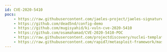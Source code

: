 ```yaml
---
id: CVE-2020-5410
pocs:
    - https://raw.githubusercontent.com/jaeles-project/jaeles-signatures/master/cves/spring-cloud-path-traversal-cve-2020-5410.yaml
    - https://github.com/dead5nd/config-demo
    - https://github.com/mugisyahid/ki-vuln-cve-2020-5410
    - https://github.com/osamahamad/CVE-2020-5410-POC
    - https://raw.githubusercontent.com/projectdiscovery/nuclei-templates/master/cves/CVE-2020-5410.yaml
    - https://raw.githubusercontent.com/rapid7/metasploit-framework/master/modules/auxiliary/scanner/http/springcloud_directory_traversal.rb
---
```

